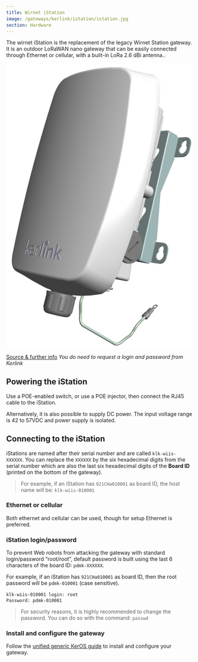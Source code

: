 ```yaml
---
title: Wirnet iStation
image: /gateways/kerlink/istation/istation.jpg
section: Hardware
---
```


The wirnet iStation is the replacement of the legacy Wirnet Station gateway. It is an outdoor LoRaWAN nano gateway that can be easily connected through Ethernet or cellular, with a built-in LoRa 2.6 dBi antenna..

![Kerlink iStation](istation.jpg)

[Source & further info](https://wikikerlink.fr/wirnet-productline/doku.php?id=wiki:istation:hardware_arch_case_accessories_istation)
*You do need to request a login and password from Kerlink*


## Powering the iStation

Use a POE-enabled switch, or use a POE injector, then connect the RJ45 cable to the iStation.

Alternatively, it is also possible to supply DC power. The input voltage range is 42 to 57VDC and power supply is isolated.

## Connecting to the iStation

iStations are named after their serial number and are called `klk-wiis-XXXXXX`. You can replace the `XXXXXX` by the six hexadecimal digits from the serial number which are also the last six hexadecimal digits of the **Board ID** (printed on the bottom of the gateway).

> For example, if an iStation has `921CHa010001` as board ID, the host name will be: `klk-wiis-010001`

### Ethernet or cellular

Both ethernet and cellular can be used, though for setup Ethernet is preferred.

### iStation login/password

To prevent Web robots from attacking the gateway with standard login/password “root/root”, default password is built using the last 6 characters of the board ID: `pdmk-XXXXXX`. 

For example, if an iStation has `921CHa010001` as board ID, then the root password will be `pdmk-010001` (case sensitive).

```
klk-wiis-010001 login: root
Password: pdmk-010001
```

> For security reasons, it is highly recommended to change the password. You can do so with the command: `passwd`


### Install and configure the gateway

Follow the [unified generic KerOS guide](../keros) to install and configure your gateway.


